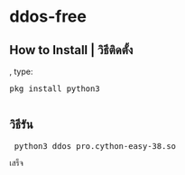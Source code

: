 # ddos-free
<h2>How to Install | วิธีติดตั้ง</h2>
  , type:
<pre>pkg install python3</pre>
<pre></pre>  
<h2>วิธีรัน</h2> 
<pre> python3 ddos_pro.cython-easy-38.so</pre>
<pre>เสร็จ</pre>
